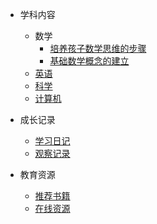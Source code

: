 * 学科内容
  * 数学
    * [培养孩子数学思维的步骤](docs/subjects/mathematics/培养孩子数学思维的步骤.md)
    * [基础数学概念的建立](docs/subjects/mathematics/基础数学概念的建立.md)
  * [英语](docs/subjects/english/)
  * [科学](docs/subjects/science/)
  * [计算机](docs/subjects/computer/)

* 成长记录
  * [学习日记](docs/growth-records/learning-diary/)
  * [观察记录](docs/growth-records/observations/)

* 教育资源
  * [推荐书籍](docs/resources/books/)
  * [在线资源](docs/resources/websites/)


